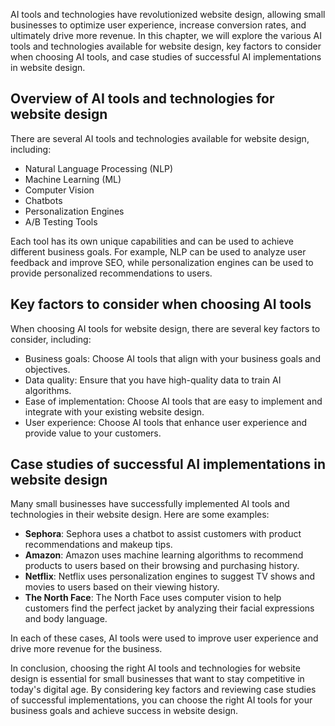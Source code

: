 

AI tools and technologies have revolutionized website design, allowing small businesses to optimize user experience, increase conversion rates, and ultimately drive more revenue. In this chapter, we will explore the various AI tools and technologies available for website design, key factors to consider when choosing AI tools, and case studies of successful AI implementations in website design.

Overview of AI tools and technologies for website design
--------------------------------------------------------

There are several AI tools and technologies available for website design, including:

* Natural Language Processing (NLP)
* Machine Learning (ML)
* Computer Vision
* Chatbots
* Personalization Engines
* A/B Testing Tools

Each tool has its own unique capabilities and can be used to achieve different business goals. For example, NLP can be used to analyze user feedback and improve SEO, while personalization engines can be used to provide personalized recommendations to users.

Key factors to consider when choosing AI tools
----------------------------------------------

When choosing AI tools for website design, there are several key factors to consider, including:

* Business goals: Choose AI tools that align with your business goals and objectives.
* Data quality: Ensure that you have high-quality data to train AI algorithms.
* Ease of implementation: Choose AI tools that are easy to implement and integrate with your existing website design.
* User experience: Choose AI tools that enhance user experience and provide value to your customers.

Case studies of successful AI implementations in website design
---------------------------------------------------------------

Many small businesses have successfully implemented AI tools and technologies in their website design. Here are some examples:

* **Sephora**: Sephora uses a chatbot to assist customers with product recommendations and makeup tips.
* **Amazon**: Amazon uses machine learning algorithms to recommend products to users based on their browsing and purchasing history.
* **Netflix**: Netflix uses personalization engines to suggest TV shows and movies to users based on their viewing history.
* **The North Face**: The North Face uses computer vision to help customers find the perfect jacket by analyzing their facial expressions and body language.

In each of these cases, AI tools were used to improve user experience and drive more revenue for the business.

In conclusion, choosing the right AI tools and technologies for website design is essential for small businesses that want to stay competitive in today's digital age. By considering key factors and reviewing case studies of successful implementations, you can choose the right AI tools for your business goals and achieve success in website design.
